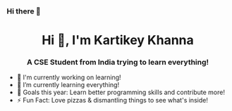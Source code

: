 ### Hi there 👋

<h1 align="center">Hi 👋, I'm Kartikey Khanna</h1>
<h3 align="center">A CSE Student from India trying to learn everything!</h3>


* 🔭 I'm currently working on learning!
* 🌱 I’m currently learning everything!
* 🥅 Goals this year: Learn better programming skills and contribute more!
* ⚡ Fun Fact: Love pizzas & dismantling things to see what's inside!
